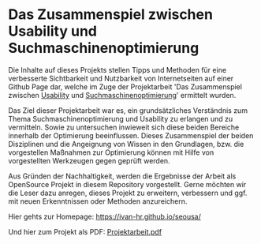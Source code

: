 # Das Zusammenspiel zwischen Usability und Suchmaschinenoptimierung

Die Inhalte auf dieses Projekts stellen Tipps und Methoden für eine verbesserte Sichtbarkeit und Nutzbarkeit von Internetseiten auf einer Github Page dar, welche im Zuge der Projektarbeit 'Das Zusammenspiel zwischen <a href="https://ivan-hr.github.io/seousa/usability/">Usability</a> und <a href="https://ivan-hr.github.io/seousa/seo/">Suchmaschinenoptimierung</a>' ermittelt wurden.


Das Ziel dieser Projektarbeit war es, ein grundsätzliches Verständnis zum Thema Suchmaschinenoptimierung und Usability zu erlangen und zu vermitteln. Sowie zu untersuchen inwieweit sich diese beiden Bereiche innerhalb der Optimierung beeinflussen. Dieses Zusammenspiel der beiden Disziplinen und die Angeignung von Wissen in den Grundlagen, bzw. die vorgestellen Maßnahmen zur Optimierung können mit Hilfe von vorgestellten Werkzeugen gegen geprüft werden.

Aus Gründen der Nachhaltigkeit, werden die Ergebnisse der Arbeit als OpenSource Projekt in diesem Repository vorgestellt. Gerne möchten wir die Leser dazu anregen, dieses Projekt zu erweitern, verbessern und ggf. mit neuen Erkenntnissen oder Methoden anzureichern.

Hier gehts zur Homepage: https://ivan-hr.github.io/seousa/

Und hier zum Projekt als PDF: <a href="/assets/pdf/Praxisprojekt_Thilo-Kirberg_Ivan-Rasic.pdf">Projektarbeit.pdf</a>
